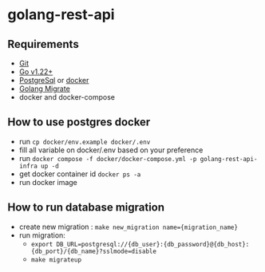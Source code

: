 # golang-rest-api

## Requirements
- [Git](https://git-scm.com/downloads)
- [Go v1.22+](https://go.dev/dl)
- [PostgreSql](https://www.postgresql.org/download/) or [docker](https://hub.docker.com/_/postgres)
- [Golang Migrate](https://github.com/golang-migrate/migrate/tree/master)
- docker and docker-compose

## How to use postgres docker
- run `cp docker/env.example docker/.env`
- fill all variable on docker/.env based on your preference
- run `docker compose -f docker/docker-compose.yml -p golang-rest-api-infra up -d`
- get docker container id `docker ps -a`
- run docker image

## How to run database migration
- create new migration : `make new_migration name={migration_name}`
- run migration:
  - `export DB_URL=postgresql://{db_user}:{db_password}@{db_host}:{db_port}/{db_name}?sslmode=disable`
  - `make migrateup`